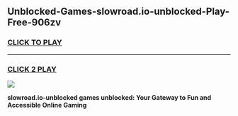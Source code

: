 
## Unblocked-Games-slowroad.io-unblocked-Play-Free-906zv
<h3>
<a href="https://premium76.site?title=slowroad.io-unblocked&ref=19M">CLICK TO PLAY</a></h3>
<hr>

<h3>
<a href="https://premium76.site?title=slowroad.io-unblocked&ref=19M">CLICK 2 PLAY</a>
  
</h3>

<a href="https://premium76.site?title=slowroad.io-unblocked&ref=19M"><img src="https://clearcache.store/games.png"></a>


**slowroad.io-unblocked games unblocked: Your Gateway to Fun and Accessible Online Gaming**
